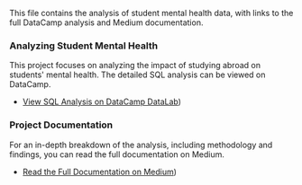 This file contains the analysis of student mental health data, with links to the full DataCamp analysis and Medium documentation.

### Analyzing Student Mental Health
This project focuses on analyzing the impact of studying abroad on students' mental health. The detailed SQL analysis can be viewed on DataCamp.

- [View SQL Analysis on DataCamp DataLab](https://www.datacamp.com/datalab/w/b9f2c9a1-e3d4-49f1-a677-57224df3b4b1/edit))

### Project Documentation
For an in-depth breakdown of the analysis, including methodology and findings, you can read the full documentation on Medium.

- [Read the Full Documentation on Medium](https://medium.com/@kabirabusari/the-study-abroad-effect-what-data-reveals-about-international-students-mental-health-db0fa30cfd09))
